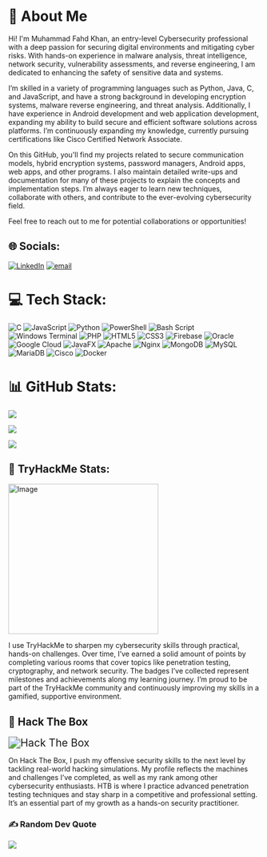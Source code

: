 # 💫 About Me
Hi! I'm Muhammad Fahd Khan, an entry-level Cybersecurity professional with a deep passion for securing digital environments and mitigating cyber risks. With hands-on experience in malware analysis, threat intelligence, network security, vulnerability assessments, and reverse engineering, I am dedicated to enhancing the safety of sensitive data and systems.

I’m skilled in a variety of programming languages such as Python, Java, C, and JavaScript, and have a strong background in developing encryption systems, malware reverse engineering, and threat analysis. Additionally, I have experience in Android development and web application development, expanding my ability to build secure and efficient software solutions across platforms. I’m continuously expanding my knowledge, currently pursuing certifications like Cisco Certified Network Associate.

On this GitHub, you'll find my projects related to secure communication models, hybrid encryption systems, password managers, Android apps, web apps, and other programs. I also maintain detailed write-ups and documentation for many of these projects to explain the concepts and implementation steps. I’m always eager to learn new techniques, collaborate with others, and contribute to the ever-evolving cybersecurity field.

Feel free to reach out to me for potential collaborations or opportunities!


## 🌐 Socials:
[![LinkedIn](https://img.shields.io/badge/LinkedIn-%230077B5.svg?logo=linkedin&logoColor=white)](https://linkedin.com/in/https://www.linkedin.com/in/mfahdk/) [![email](https://img.shields.io/badge/Email-D14836?logo=gmail&logoColor=white)](mailto:fahdddk@gmail.com) 

# 💻 Tech Stack:
![C](https://img.shields.io/badge/c-%2300599C.svg?style=for-the-badge&logo=c&logoColor=white) ![JavaScript](https://img.shields.io/badge/javascript-%23323330.svg?style=for-the-badge&logo=javascript&logoColor=%23F7DF1E) ![Python](https://img.shields.io/badge/python-3670A0?style=for-the-badge&logo=python&logoColor=ffdd54) ![PowerShell](https://img.shields.io/badge/PowerShell-%235391FE.svg?style=for-the-badge&logo=powershell&logoColor=white) ![Bash Script](https://img.shields.io/badge/bash_script-%23121011.svg?style=for-the-badge&logo=gnu-bash&logoColor=white) ![Windows Terminal](https://img.shields.io/badge/Windows%20Terminal-%234D4D4D.svg?style=for-the-badge&logo=windows-terminal&logoColor=white) ![PHP](https://img.shields.io/badge/php-%23777BB4.svg?style=for-the-badge&logo=php&logoColor=white) ![HTML5](https://img.shields.io/badge/html5-%23E34F26.svg?style=for-the-badge&logo=html5&logoColor=white) ![CSS3](https://img.shields.io/badge/css3-%231572B6.svg?style=for-the-badge&logo=css3&logoColor=white) ![Firebase](https://img.shields.io/badge/firebase-%23039BE5.svg?style=for-the-badge&logo=firebase) ![Oracle](https://img.shields.io/badge/Oracle-F80000?style=for-the-badge&logo=oracle&logoColor=white) ![Google Cloud](https://img.shields.io/badge/GoogleCloud-%234285F4.svg?style=for-the-badge&logo=google-cloud&logoColor=white) ![JavaFX](https://img.shields.io/badge/javafx-%23FF0000.svg?style=for-the-badge&logo=javafx&logoColor=white) ![Apache](https://img.shields.io/badge/apache-%23D42029.svg?style=for-the-badge&logo=apache&logoColor=white) ![Nginx](https://img.shields.io/badge/nginx-%23009639.svg?style=for-the-badge&logo=nginx&logoColor=white) ![MongoDB](https://img.shields.io/badge/MongoDB-%234ea94b.svg?style=for-the-badge&logo=mongodb&logoColor=white) ![MySQL](https://img.shields.io/badge/mysql-4479A1.svg?style=for-the-badge&logo=mysql&logoColor=white) ![MariaDB](https://img.shields.io/badge/MariaDB-003545?style=for-the-badge&logo=mariadb&logoColor=white) ![Cisco](https://img.shields.io/badge/cisco-%23049fd9.svg?style=for-the-badge&logo=cisco&logoColor=black) ![Docker](https://img.shields.io/badge/docker-%230db7ed.svg?style=for-the-badge&logo=docker&logoColor=white)

# 📊 GitHub Stats:
![](https://github-readme-stats.vercel.app/api?username=mfahdk&theme=dark&hide_border=false&include_all_commits=false&count_private=false)<br/>

![](https://nirzak-streak-stats.vercel.app/?user=mfahdk&theme=dark&hide_border=false)<br/>

![](https://github-readme-stats.vercel.app/api/top-langs/?username=mfahdk&theme=dark&hide_border=false&include_all_commits=false&count_private=false&layout=compact)

## 🧠 TryHackMe Stats:
<img src="https://github.com/user-attachments/assets/7c59bd93-7eef-4794-8d8b-5e6dd74cf4b3" alt="Image" width="300"/>

I use TryHackMe to sharpen my cybersecurity skills through practical, hands-on challenges. Over time, I’ve earned a solid amount of points by completing various rooms that cover topics like penetration testing, cryptography, and network security. The badges I’ve collected represent milestones and achievements along my learning journey. I’m proud to be part of the TryHackMe community and continuously improving my skills in a gamified, supportive environment.

## 🧠 Hack The Box
<img src="https://www.hackthebox.com/badge/image/2290204" alt="Hack The Box" style="zoom: 150%;" />

On Hack The Box, I push my offensive security skills to the next level by tackling real-world hacking simulations. My profile reflects the machines and challenges I’ve completed, as well as my rank among other cybersecurity enthusiasts. HTB is where I practice advanced penetration testing techniques and stay sharp in a competitive and professional setting. It’s an essential part of my growth as a hands-on security practitioner.

### ✍️ Random Dev Quote
![](https://quotes-github-readme.vercel.app/api?type=horizontal&theme=radical)

